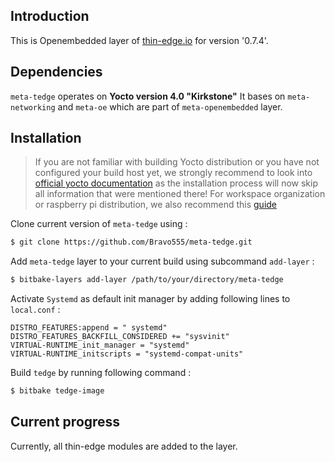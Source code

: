 ## Introduction
This is Openembedded layer of [thin-edge.io](https://github.com/thin-edge/thin-edge.io) for version '0.7.4'.  

## Dependencies

`meta-tedge` operates on **Yocto version 4.0 "Kirkstone"**
It bases on `meta-networking` and `meta-oe` which are part of `meta-openembedded` layer. 

## Installation
> If you are not familiar with building Yocto distribution or you have not configured your build host yet, we strongly recommend to look into [official yocto documentation](https://docs.yoctoproject.org/brief-yoctoprojectqs/index.html) as the installation process will now skip all information that were mentioned there! For workspace organization or raspberry pi distribution, we also recommend this [guide](https://github.com/jynik/ready-set-yocto)

Clone current version of `meta-tedge` using : 
```bash
$ git clone https://github.com/Bravo555/meta-tedge.git
```
Add `meta-tedge` layer to your current build using subcommand `add-layer` :
```bash
$ bitbake-layers add-layer /path/to/your/directory/meta-tedge
```

Activate `Systemd` as default init manager by adding following lines to `local.conf` : 
```
DISTRO_FEATURES:append = " systemd"
DISTRO_FEATURES_BACKFILL_CONSIDERED += "sysvinit"
VIRTUAL-RUNTIME_init_manager = "systemd"
VIRTUAL-RUNTIME_initscripts = "systemd-compat-units"
```

Build `tedge` by running following command :
```bash
$ bitbake tedge-image  
```

## Current progress

Currently, all thin-edge modules are added to the layer.
